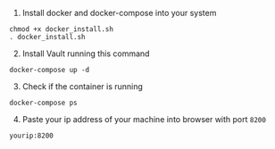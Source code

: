 1. Install docker and docker-compose into your system
``` 
chmod +x docker_install.sh 
. docker_install.sh
```
2. Install Vault running this command
```
docker-compose up -d
```
3. Check if the container is running
```
docker-compose ps
```
4. Paste your ip address of your machine into browser with port ```8200```
```
yourip:8200
```